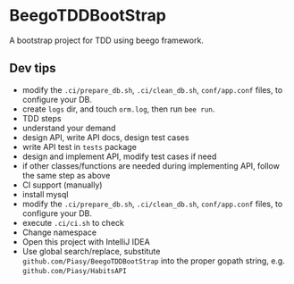 # BeegoTDDBootStrap
A bootstrap project for TDD using beego framework.

## Dev tips
+  modify the `.ci/prepare_db.sh`, `.ci/clean_db.sh`, `conf/app.conf` files, to configure your DB.
+  create `logs` dir, and touch `orm.log`, then run `bee run`.
+  TDD steps
  +  understand your demand
  +  design API, write API docs, design test cases
  +  write API test in `tests` package
  +  design and implement API, modify test cases if need
  +  if other classes/functions are needed during implementing API, follow the same step as above
+  CI support (manually)
  +  install mysql
  +  modify the `.ci/prepare_db.sh`, `.ci/clean_db.sh`, `conf/app.conf` files, to configure your DB.
  +  execute `.ci/ci.sh` to check
+  Change namespace
  +  Open this project with IntelliJ IDEA
  +  Use global search/replace, substitute `github.com/Piasy/BeegoTDDBootStrap` into the proper gopath string, e.g. `github.com/Piasy/HabitsAPI`

